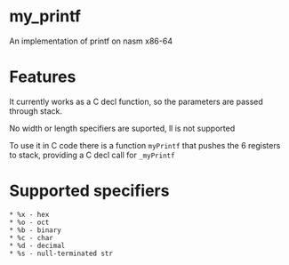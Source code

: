 # my_printf
An implementation of printf on nasm x86-64

# Features
It currently works as a C decl function, so the parameters are passed through stack.

No width or length specifiers are suported, ll is not supported
    
To use it in C code there is a function `myPrintf` that pushes the 6 registers to stack, providing a C decl call for `_myPrintf`

# Supported specifiers
    * %x - hex
    * %o - oct
    * %b - binary
    * %c - char
    * %d - decimal
    * %s - null-terminated str
